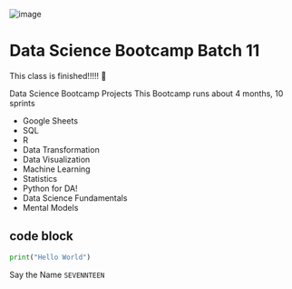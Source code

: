 ![image](https://github.com/user-attachments/assets/b3e428a0-e4fc-4224-bd1e-d2349f287ad6)

# Data Science Bootcamp Batch 11
This class is finished!!!!! 🙏

Data Science Bootcamp Projects
This Bootcamp runs about 4 months, 10 sprints

- Google Sheets
- SQL
- R
- Data Transformation
- Data Visualization
- Machine Learning
- Statistics
- Python for DA!
- Data Science Fundamentals
- Mental Models

## code block
```Python
print("Hello World")
```

Say the Name `SEVENNTEEN`
